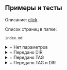 ## Примеры и тесты
Описание: [click](../../coding/jekyll-navigation.md)

Список страниц в папке: 
```
index.md
```

<details markdown="1"><summary markdown="0">+ Нет параметров</summary>
```{ % include ls.md %}```   
{% include ls.md %}
</details>

<details markdown="1"><summary markdown="0">+ Передано DIR</summary>
```{ % include ls.md dir="/projects/" %}```   
{% include ls.md dir="/projects/" %}
</details>

<details markdown="1"><summary markdown="0">+ Передано TAG</summary>
```{ % include ls.md tag="hardware" %}```   
{% include ls.md tag="hardware" %}
</details>

<details markdown="1"><summary markdown="0">+ Передано TAG и DIR</summary>
```{ % include ls.md dir="/projects/" tag="hardware" %}```   
{% include ls.md dir="/projects/" tag="hardware" %}
</details>





